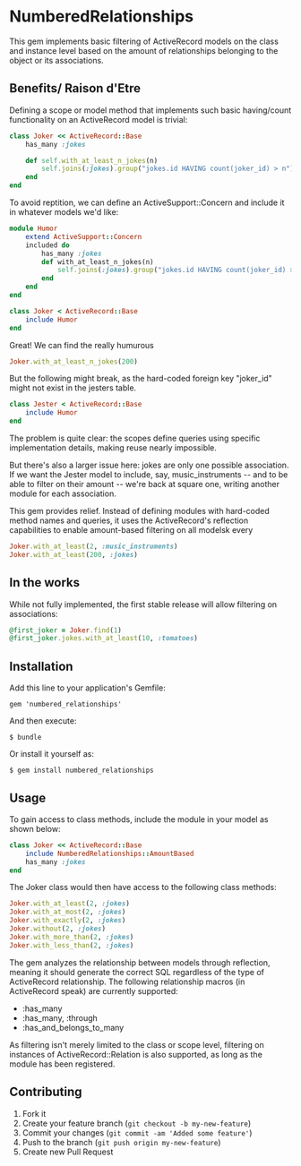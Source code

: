 # NumberedRelationships

This gem implements basic filtering of ActiveRecord models on the class and instance level based
on the amount of relationships belonging to the object or its associations.

## Benefits/ Raison d'Etre
Defining a scope or model method that implements such basic having/count functionality on an
ActiveRecord model is trivial:

```ruby
class Joker << ActiveRecord::Base
	has_many :jokes

	def self.with_at_least_n_jokes(n)
		self.joins(:jokes).group("jokes.id HAVING count(joker_id) > n")
	end
end
```
To avoid reptition, we can define an ActiveSupport::Concern and include it in whatever models we'd like:
```ruby
module Humor
	extend ActiveSupport::Concern
	included do
		has_many :jokes
		def with_at_least_n_jokes(n)
			self.joins(:jokes).group("jokes.id HAVING count(joker_id) > n")
		end
	end
end

class Joker < ActiveRecord::Base
	include Humor
end
```
Great! We can find the really humurous
```ruby
Joker.with_at_least_n_jokes(200)
```
But the following might break, as the hard-coded foreign key "joker_id" might not exist in the 
jesters table.
```ruby
class Jester < ActiveRecord::Base
	include Humor
end
```
The problem is quite clear: the scopes define queries using specific implementation details,
making reuse nearly impossible.

But there's also a larger issue here: jokes are only one possible association.  If we want the
Jester model to include, say, music_instruments -- and to be able to filter on their amount --
we're back at square one, writing another module for each association.

This gem provides relief. Instead of defining modules with hard-coded method names and queries, it uses the ActiveRecord's reflection capabilities to enable amount-based filtering on all modelsk
every 
```ruby
Joker.with_at_least(2, :music_instruments)
Joker.with_at_least(200, :jokes)
```

## In the works
While not fully implemented, the first stable release will allow filtering on associations:
```ruby
@first_joker = Joker.find(1)
@first_joker.jokes.with_at_least(10, :tomatoes)
```

## Installation

Add this line to your application's Gemfile:

    gem 'numbered_relationships'

And then execute:

    $ bundle

Or install it yourself as:

    $ gem install numbered_relationships

## Usage
To gain access to class methods, include the module in your model as shown below:

```ruby
class Joker << ActiveRecord::Base
	include NumberedRelationships::AmountBased
	has_many :jokes
end
```

The Joker class would then have access to the following class methods:
```ruby
Joker.with_at_least(2, :jokes)
Joker.with_at_most(2, :jokes)
Joker.with_exactly(2, :jokes)
Joker.without(2, :jokes)
Joker.with_more_than(2, :jokes)
Joker.with_less_than(2, :jokes)
```

The gem analyzes the relationship between models through reflection, meaning it should generate the correct SQL regardless of the type of ActiveRecord relationship.  The following relationship macros (in ActiveRecord speak) are currently supported:
- :has_many
- :has_many, :through
- :has_and_belongs_to_many

As filtering isn't merely limited to the class or scope level, filtering on instances of ActiveRecord::Relation is also supported, as long as the module has been registered.


## Contributing

1. Fork it
2. Create your feature branch (`git checkout -b my-new-feature`)
3. Commit your changes (`git commit -am 'Added some feature'`)
4. Push to the branch (`git push origin my-new-feature`)
5. Create new Pull Request
